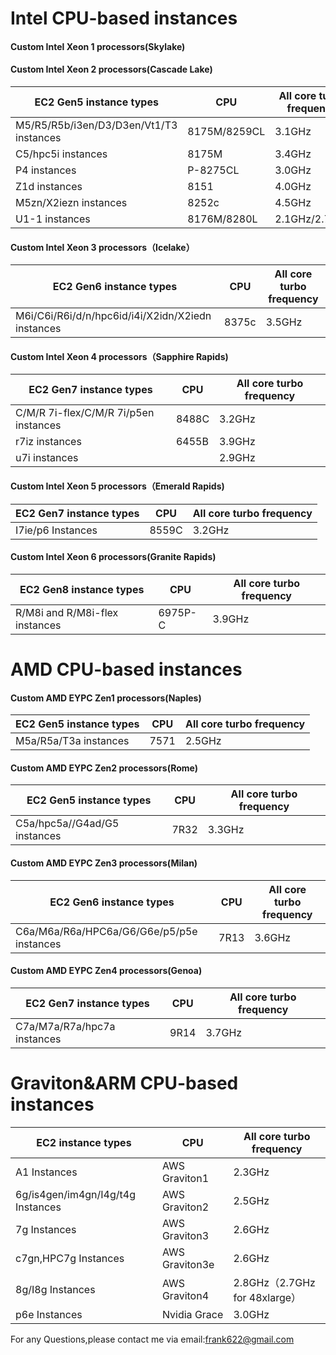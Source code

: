 # Intel CPU-based instances
#### Custom Intel Xeon 1 processors(Skylake)
#### Custom Intel Xeon 2 processors(Cascade Lake)

| EC2 Gen5 instance types| CPU | All core turbo frequency|
|---------|---------|---------|
| M5/R5/R5b/i3en/D3/D3en/Vt1/T3 instances | 8175M/8259CL | 3.1GHz|
| C5/hpc5i instances| 8175M | 3.4GHz|
| P4 instances|  P-8275CL | 3.0GHz|
| Z1d  instances|8151 | 4.0GHz |
| M5zn/X2iezn instances|8252c| 4.5GHz |
| U1-1 instances| 8176M/8280L| 2.1GHz/2.7Ghz |


#### Custom Intel Xeon 3 processors（Icelake）
| EC2 Gen6 instance types| CPU | All core turbo frequency|
|---------|---------|---------|
| M6i/C6i/R6i/d/n/hpc6id/i4i/X2idn/X2iedn instances| 8375c | 3.5GHz|


#### Custom Intel Xeon 4 processors（Sapphire Rapids)
| EC2 Gen7 instance types| CPU | All core turbo  frequency|
|---------|---------|---------|
| C/M/R 7i-flex/C/M/R 7i/p5en instances|  8488C  | 3.2GHz|
| r7iz instances| 6455B  | 3.9GHz|
| u7i instances|  | 2.9GHz|


#### Custom Intel Xeon 5 processors（Emerald Rapids)
| EC2 Gen7 instance types| CPU | All core turbo  frequency|
|---------|---------|---------|
| I7ie/p6 Instances | 8559C | 3.2GHz|


#### Custom Intel Xeon 6 processors(Granite Rapids)
| EC2 Gen8 instance types| CPU | All core turbo frequency|
|---------|---------|---------|
| R/M8i and R/M8i-flex instances| 6975P-C| 3.9GHz|

# AMD CPU-based instances
#### Custom AMD EYPC Zen1 processors(Naples)
| EC2 Gen5 instance types| CPU | All core turbo frequency|
|---------|---------|---------|
| M5a/R5a/T3a instances| 7571| 2.5GHz|

#### Custom AMD EYPC Zen2 processors(Rome)
| EC2 Gen5 instance types| CPU | All core turbo frequency|
|---------|---------|---------|
| C5a/hpc5a//G4ad/G5 instances| 7R32| 3.3GHz|

#### Custom AMD EYPC Zen3 processors(Milan)
| EC2 Gen6 instance types| CPU | All core turbo frequency|
|---------|---------|---------|
| C6a/M6a/R6a/HPC6a/G6/G6e/p5/p5e instances| 7R13| 3.6GHz|


#### Custom AMD EYPC Zen4 processors(Genoa)
| EC2 Gen7 instance types| CPU | All core turbo frequency|
|---------|---------|---------|
| C7a/M7a/R7a/hpc7a instances| 9R14| 3.7GHz|

# Graviton&ARM CPU-based instances
| EC2 instance types| CPU | All core turbo frequency|
|---------|---------|---------|
| A1 Instances | AWS Graviton1 | 2.3GHz |
| 6g/is4gen/im4gn/I4g/t4g Instances | AWS Graviton2 | 2.5GHz |
| 7g Instances | AWS Graviton3 | 2.6GHz |
| c7gn,HPC7g Instances | AWS Graviton3e | 2.6GHz |
| 8g/I8g Instances | AWS Graviton4 | 2.8GHz（2.7GHz for 48xlarge） |
| p6e Instances | Nvidia Grace | 3.0GHz |


For any Questions,please contact me via email:frank622@gmail.com
